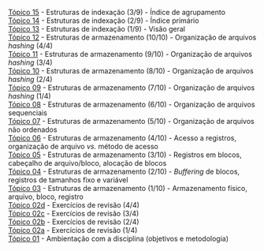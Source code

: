 [Tópico 15](./topico-15.md) - Estruturas de indexação (3/9) - Índice de agrupamento<br>
[Tópico 14](./topico-14.md) - Estruturas de indexação (2/9) - Índice primário<br>
[Tópico 13](./topico-13.md) - Estruturas de indexação (1/9) - Visão geral<br>
[Tópico 12](./topico-12.md) - Estruturas de armazenamento (10/10) - Organização de arquivos _hashing_ (4/4)<br>
[Tópico 11](./topico-11.md) - Estruturas de armazenamento (9/10) - Organização de arquivos _hashing_ (3/4)<br>
[Tópico 10](./topico-10.md) - Estruturas de armazenamento (8/10) - Organização de arquivos _hashing_ (2/4)<br>
[Tópico 09](./topico-09.md) - Estruturas de armazenamento (7/10) - Organização de arquivos _hashing_ (1/4)<br>
[Tópico 08](./topico-08.md) - Estruturas de armazenamento (6/10) - Organização de arquivos sequenciais<br>
[Tópico 07](./topico-07.md) - Estruturas de armazenamento (5/10) - Organização de arquivos não ordenados<br>
[Tópico 06](./topico-06.md) - Estruturas de armazenamento (4/10) - Acesso a registros, organização de arquivo _vs._ método de acesso<br>
[Tópico 05](./topico-05.md) - Estruturas de armazenamento (3/10) - Registros em blocos, cabeçalho de arquivo/bloco, alocação de blocos<br>
[Tópico 04](./topico-04.md) - Estruturas de armazenamento (2/10) - _Buffering_ de blocos, registros de tamanhos fixo e variável<br>
[Tópico 03](./topico-03.md) - Estruturas de armazenamento (1/10) - Armazenamento físico, arquivo, bloco, registro<br>[Tópico 02d](./topico-02d.md) - Exercícios de revisão (4/4)<br>
[Tópico 02c](./topico-02c.md) - Exercícios de revisão (3/4)<br>
[Tópico 02b](./topico-02b.md) - Exercícios de revisão (2/4)<br>
[Tópico 02a](./topico-02a.md) - Exercícios de revisão (1/4)<br>
[Tópico 01](./topico-01.md) - Ambientação com a disciplina (objetivos e metodologia)<br>
